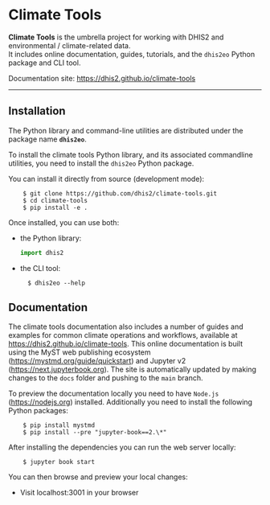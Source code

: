 # Climate Tools

**Climate Tools** is the umbrella project for working with DHIS2 and environmental / climate-related data.  
It includes online documentation, guides, tutorials, and the `dhis2eo` Python package and CLI tool.

Documentation site: https://dhis2.github.io/climate-tools

---

## Installation

The Python library and command-line utilities are distributed under the package name **`dhis2eo`**. 

To install the climate tools Python library, and its associated commandline utilities, you need to install the `dhis2eo` Python package. 

You can install it directly from source (development mode):

        $ git clone https://github.com/dhis2/climate-tools.git
        $ cd climate-tools
        $ pip install -e .

Once installed, you can use both:

- the Python library:

    ```python
    import dhis2
    ```

- the CLI tool:

        $ dhis2eo --help

## Documentation

The climate tools documentation also includes a number of guides and examples for common climate operations and workflows, available at https://dhis2.github.io/climate-tools. This online documentation is built using the MyST web publishing ecosystem (https://mystmd.org/guide/quickstart) and Jupyter v2 (https://next.jupyterbook.org). The site is automatically updated by making changes to the `docs` folder and pushing to the `main` branch. 

To preview the documentation locally you need to have `Node.js` (https://nodejs.org) installed. Additionally you need to install the following Python packages: 

        $ pip install mystmd
        $ pip install --pre "jupyter-book==2.\*"

After installing the dependencies you can run the web server locally:

        $ jupyter book start

You can then browse and preview your local changes:

- Visit localhost:3001 in your browser
